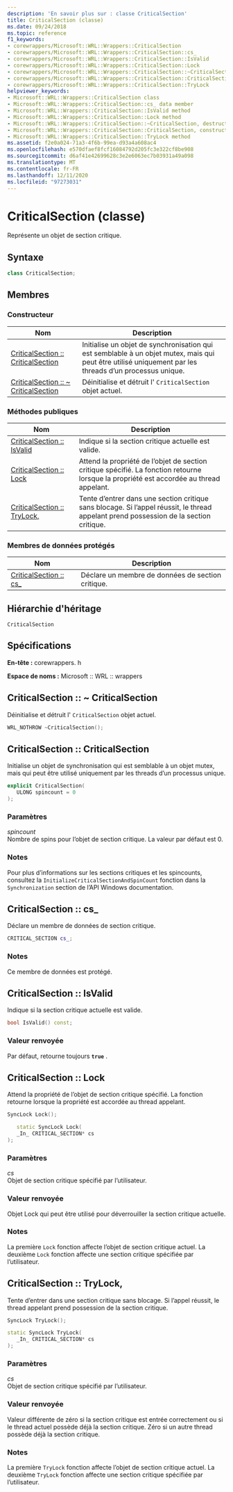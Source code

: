 ```yaml
---
description: 'En savoir plus sur : classe CriticalSection'
title: CriticalSection (classe)
ms.date: 09/24/2018
ms.topic: reference
f1_keywords:
- corewrappers/Microsoft::WRL::Wrappers::CriticalSection
- corewrappers/Microsoft::WRL::Wrappers::CriticalSection::cs_
- corewrappers/Microsoft::WRL::Wrappers::CriticalSection::IsValid
- corewrappers/Microsoft::WRL::Wrappers::CriticalSection::Lock
- corewrappers/Microsoft::WRL::Wrappers::CriticalSection::~CriticalSection
- corewrappers/Microsoft::WRL::Wrappers::CriticalSection::CriticalSection
- corewrappers/Microsoft::WRL::Wrappers::CriticalSection::TryLock
helpviewer_keywords:
- Microsoft::WRL::Wrappers::CriticalSection class
- Microsoft::WRL::Wrappers::CriticalSection::cs_ data member
- Microsoft::WRL::Wrappers::CriticalSection::IsValid method
- Microsoft::WRL::Wrappers::CriticalSection::Lock method
- Microsoft::WRL::Wrappers::CriticalSection::~CriticalSection, destructor
- Microsoft::WRL::Wrappers::CriticalSection::CriticalSection, constructor
- Microsoft::WRL::Wrappers::CriticalSection::TryLock method
ms.assetid: f2e0a024-71a3-4f6b-99ea-d93a4a608ac4
ms.openlocfilehash: e570dfaef8fcf16084792d205fc3e322cf8be908
ms.sourcegitcommit: d6af41e42699628c3e2e6063ec7b03931a49a098
ms.translationtype: MT
ms.contentlocale: fr-FR
ms.lasthandoff: 12/11/2020
ms.locfileid: "97273031"
---
```

# <a name="criticalsection-class"></a>CriticalSection (classe)

Représente un objet de section critique.

## <a name="syntax"></a>Syntaxe

```cpp
class CriticalSection;
```

## <a name="members"></a>Membres

### <a name="constructor"></a>Constructeur

Nom                                                        | Description
----------------------------------------------------------- | --------------------------------------------------------------------------------------------------------------------------------
[CriticalSection :: CriticalSection](#criticalsection)        | Initialise un objet de synchronisation qui est semblable à un objet mutex, mais qui peut être utilisé uniquement par les threads d’un processus unique.
[CriticalSection :: ~ CriticalSection](#tilde-criticalsection) | Déinitialise et détruit l' `CriticalSection` objet actuel.

### <a name="public-methods"></a>M&#233;thodes publiques

Nom                                 | Description
------------------------------------ | ---------------------------------------------------------------------------------------------------------------------------------------------
[CriticalSection :: IsValid](#isvalid) | Indique si la section critique actuelle est valide.
[CriticalSection :: Lock](#lock)       | Attend la propriété de l’objet de section critique spécifié. La fonction retourne lorsque la propriété est accordée au thread appelant.
[CriticalSection :: TryLock,](#trylock) | Tente d’entrer dans une section critique sans blocage. Si l’appel réussit, le thread appelant prend possession de la section critique.

### <a name="protected-data-members"></a>Membres de données protégés

Nom                        | Description
--------------------------- | ----------------------------------------
[CriticalSection :: cs_](#cs) | Déclare un membre de données de section critique.

## <a name="inheritance-hierarchy"></a>Hiérarchie d'héritage

`CriticalSection`

## <a name="requirements"></a>Spécifications

**En-tête :** corewrappers. h

**Espace de noms :** Microsoft :: WRL :: wrappers

## <a name="criticalsectioncriticalsection"></a><a name="tilde-criticalsection"></a> CriticalSection :: ~ CriticalSection

Déinitialise et détruit l' `CriticalSection` objet actuel.

```cpp
WRL_NOTHROW ~CriticalSection();
```

## <a name="criticalsectioncriticalsection"></a><a name="criticalsection"></a> CriticalSection :: CriticalSection

Initialise un objet de synchronisation qui est semblable à un objet mutex, mais qui peut être utilisé uniquement par les threads d’un processus unique.

```cpp
explicit CriticalSection(
   ULONG spincount = 0
);
```

### <a name="parameters"></a>Paramètres

*spincount*<br/>
Nombre de spins pour l’objet de section critique. La valeur par défaut est 0.

### <a name="remarks"></a>Notes

Pour plus d’informations sur les sections critiques et les spincounts, consultez la `InitializeCriticalSectionAndSpinCount` fonction dans la `Synchronization` section de l’API Windows documentation.

## <a name="criticalsectioncs_"></a><a name="cs"></a> CriticalSection :: cs_

Déclare un membre de données de section critique.

```cpp
CRITICAL_SECTION cs_;
```

### <a name="remarks"></a>Notes

Ce membre de données est protégé.

## <a name="criticalsectionisvalid"></a><a name="isvalid"></a> CriticalSection :: IsValid

Indique si la section critique actuelle est valide.

```cpp
bool IsValid() const;
```

### <a name="return-value"></a>Valeur renvoyée

Par défaut, retourne toujours **`true`** .

## <a name="criticalsectionlock"></a><a name="lock"></a> CriticalSection :: Lock

Attend la propriété de l’objet de section critique spécifié. La fonction retourne lorsque la propriété est accordée au thread appelant.

```cpp
SyncLock Lock();

   static SyncLock Lock(
   _In_ CRITICAL_SECTION* cs
);
```

### <a name="parameters"></a>Paramètres

*cs*<br/>
Objet de section critique spécifié par l’utilisateur.

### <a name="return-value"></a>Valeur renvoyée

Objet Lock qui peut être utilisé pour déverrouiller la section critique actuelle.

### <a name="remarks"></a>Notes

La première `Lock` fonction affecte l’objet de section critique actuel. La deuxième `Lock` fonction affecte une section critique spécifiée par l’utilisateur.

## <a name="criticalsectiontrylock"></a><a name="trylock"></a> CriticalSection :: TryLock,

Tente d’entrer dans une section critique sans blocage. Si l’appel réussit, le thread appelant prend possession de la section critique.

```cpp
SyncLock TryLock();

static SyncLock TryLock(
   _In_ CRITICAL_SECTION* cs
);
```

### <a name="parameters"></a>Paramètres

*cs*<br/>
Objet de section critique spécifié par l’utilisateur.

### <a name="return-value"></a>Valeur renvoyée

Valeur différente de zéro si la section critique est entrée correctement ou si le thread actuel possède déjà la section critique. Zéro si un autre thread possède déjà la section critique.

### <a name="remarks"></a>Notes

La première `TryLock` fonction affecte l’objet de section critique actuel. La deuxième `TryLock` fonction affecte une section critique spécifiée par l’utilisateur.
